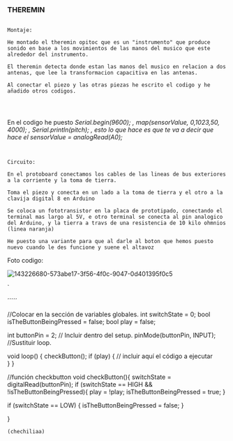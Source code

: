 ### THEREMIN

````

Montaje:

He montado el theremin opitoc que es un "instrumento" que produce sonido en base a los movimientos de las manos del musico que este alrededor del instrumento.

El theremin detecta donde estan las manos del musico en relacion a dos antenas, que lee la transformacion capacitiva en las antenas.

Al conectar el piezo y las otras piezas he escrito el codigo y he añadido otros codigos.




````


En el codigo he puesto   *Serial.begin(9600);   ,  map(sensorValue, 0,1023,50, 4000);  ,  Serial.println(pitch);   , esto lo que hace es que te va a decir que hace el sensorValue = analogRead(A0);*


 ```
 
 
 Circuito:

En el protoboard conectamos los cables de las lineas de bus exteriores a la corriente y la toma de tierra.
 
Toma el piezo y conecta en un lado a la toma de tierra y el otro a la clavija digital 8 en Arduino 

Se coloca un fototransistor en la placa de prototipado, conectando el terminal mas largo al 5V, e otro terminal se conecta al pin analogico del Arduino, y la tierra a travs de una resistencia de 10 kilo ohmnios (linea naranja)

He puesto una variante para que al darle al boton que hemos puesto nuevo cuando le des funcione y suene el altavoz

``` 



 Foto codigo:
 
![143226680-573abe17-3f56-4f0c-9047-0d401395f0c5](https://user-images.githubusercontent.com/90753262/143233908-9aa5f9f7-8091-44dc-889e-04c6c324d6a4.png) 

`

´´´´´

//Colocar en la sección de variables globales.
int switchState = 0;
bool isTheButtonBeingPressed = false;
bool play = false;

int buttonPin = 2;
// Incluir dentro del setup.
pinMode(buttonPin, INPUT);
//Sustituir loop.

void loop() {
  checkButton();
  if (play) {
  // incluir aquí el código a ejecutar   
  }
}

//función checkbutton 
void checkButton(){
  switchState = digitalRead(buttonPin);
  if (switchState == HIGH && !isTheButtonBeingPressed){
    play = !play;
    isTheButtonBeingPressed = true;
  }
  
  if (switchState == LOW)
  {
  isTheButtonBeingPressed = false;
  }

}


`````
(chechiliaa)
